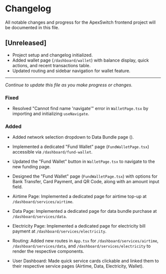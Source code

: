 # Changelog

All notable changes and progress for the ApexSwitch frontend project will be documented in this file.

## [Unreleased]
- Project setup and changelog initialized.
- Added wallet page (`/dashboard/wallet`) with balance display, quick actions, and recent transactions table.
- Updated routing and sidebar navigation for wallet feature.

---

_Continue to update this file as you make progress or changes._


### Fixed

- Resolved "Cannot find name 'navigate'" error in `WalletPage.tsx` by importing and initializing `useNavigate`.

### Added

- Added network selection dropdown to Data Bundle page (<mcfile name="DataPage.tsx" path="c:\Users\ABU-UMAR\Desktop\ApexSwitch\ApexSwitch-frontend(web)\src\pages\DataPage.tsx"></mcfile>).
- Implemented a dedicated "Fund Wallet" page (`FundWalletPage.tsx`) accessible via `/dashboard/fund-wallet`.
- Updated the "Fund Wallet" button in `WalletPage.tsx` to navigate to the new funding page.
- Designed the "Fund Wallet" page (`FundWalletPage.tsx`) with options for Bank Transfer, Card Payment, and QR Code, along with an amount input field.
- Airtime Page: Implemented a dedicated page for airtime top-up at `/dashboard/services/airtime`.
- Data Page: Implemented a dedicated page for data bundle purchase at `/dashboard/services/data`.
- Electricity Page: Implemented a dedicated page for electricity bill payment at `/dashboard/services/electricity`.
- Routing: Added new routes in `App.tsx` for `/dashboard/services/airtime`, `/dashboard/services/data`, and `/dashboard/services/electricity` to render the respective components.

- User Dashboard: Made quick service cards clickable and linked them to their respective service pages (Airtime, Data, Electricity, Wallet).